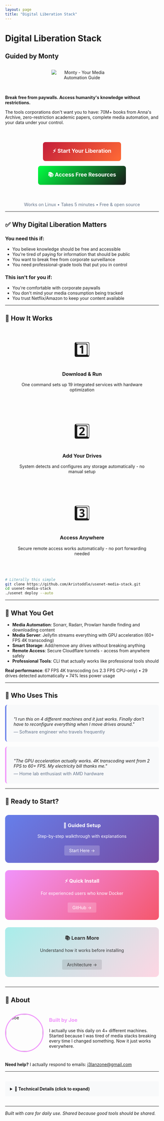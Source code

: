```yaml
---
layout: page
title: "Digital Liberation Stack"
---
```


# Digital Liberation Stack
## Guided by Monty

<div style="text-align: center; margin: 2rem 0;">
  <img src="https://images.squarespace-cdn.com/content/v1/6565030c0f2a89615e0be33d/fe9447b9-db94-4428-9713-6d2c7d146e2b/Monty2.png" alt="Monty - Your Media Automation Guide" style="max-width: 200px; height: auto; margin-bottom: 1rem; animation: float 3s ease-in-out infinite;" />
</div>

**Break free from paywalls. Access humanity's knowledge without restrictions.**

The tools corporations don't want you to have: 70M+ books from Anna's Archive, zero-restriction academic papers, complete media automation, and your data under your control.

<div style="text-align: center; margin: 3rem 0;">
  <a href="/getting-started/" style="display: inline-block; background: linear-gradient(135deg, #C41E3A 0%, #FF6B35 100%); color: white; padding: 1rem 2rem; border-radius: 8px; text-decoration: none; font-weight: bold; font-size: 1.1rem; margin: 0.5rem;">⚡ Start Your Liberation</a>
  <a href="/free-media/" style="display: inline-block; background: linear-gradient(135deg, #00FF41 0%, #1A1A1A 100%); color: white; padding: 1rem 2rem; border-radius: 8px; text-decoration: none; font-weight: bold; font-size: 1.1rem; margin: 0.5rem;">📚 Access Free Resources</a>
</div>

<p style="text-align: center; color: #64748b; font-size: 0.9rem;">Works on Linux • Takes 5 minutes • Free & open source</p>

---

## ✅ Why Digital Liberation Matters

### **You need this if:**
- You believe knowledge should be free and accessible
- You're tired of paying for information that should be public
- You want to break free from corporate surveillance
- You need professional-grade tools that put you in control

### **This isn't for you if:**
- You're comfortable with corporate paywalls
- You don't mind your media consumption being tracked
- You trust Netflix/Amazon to keep your content available

---

## 🔧 How It Works

<div style="display: grid; grid-template-columns: repeat(auto-fit, minmax(250px, 1fr)); gap: 2rem; margin: 2rem 0;">

<div style="text-align: center; padding: 1.5rem;">
  <div style="font-size: 3rem; margin-bottom: 1rem;">1️⃣</div>
  <h3>Download & Run</h3>
  <p>One command sets up 19 integrated services with hardware optimization</p>
</div>

<div style="text-align: center; padding: 1.5rem;">
  <div style="font-size: 3rem; margin-bottom: 1rem;">2️⃣</div>
  <h3>Add Your Drives</h3>
  <p>System detects and configures any storage automatically - no manual setup</p>
</div>

<div style="text-align: center; padding: 1.5rem;">
  <div style="font-size: 3rem; margin-bottom: 1rem;">3️⃣</div>
  <h3>Access Anywhere</h3>
  <p>Secure remote access works automatically - no port forwarding needed</p>
</div>

</div>

```bash
# Literally this simple
git clone https://github.com/Aristoddle/usenet-media-stack.git
cd usenet-media-stack
./usenet deploy --auto
```

---

## 🎯 What You Get

- **Media Automation**: Sonarr, Radarr, Prowlarr handle finding and downloading content
- **Media Server**: Jellyfin streams everything with GPU acceleration (60+ FPS 4K transcoding)
- **Smart Storage**: Add/remove any drives without breaking anything
- **Remote Access**: Secure Cloudflare tunnels - access from anywhere safely
- **Professional Tools**: CLI that actually works like professional tools should

**Real performance**: 67 FPS 4K transcoding (vs 2.3 FPS CPU-only) • 29 drives detected automatically • 74% less power usage

---

## 💬 Who Uses This

<div style="background: #f8f9fa; padding: 1.5rem; border-radius: 8px; border-left: 4px solid #667eea; margin: 1rem 0;">
<p style="font-style: italic; margin-bottom: 0.5rem;">"I run this on 4 different machines and it just works. Finally don't have to reconfigure everything when I move drives around."</p>
<p style="color: #64748b; font-size: 0.9rem; margin: 0;">— Software engineer who travels frequently</p>
</div>

<div style="background: #f8f9fa; padding: 1.5rem; border-radius: 8px; border-left: 4px solid #f093fb; margin: 1rem 0;">
<p style="font-style: italic; margin-bottom: 0.5rem;">"The GPU acceleration actually works. 4K transcoding went from 2 FPS to 60+ FPS. My electricity bill thanks me."</p>
<p style="color: #64748b; font-size: 0.9rem; margin: 0;">— Home lab enthusiast with AMD hardware</p>
</div>

---

## 🚀 Ready to Start?

<div style="display: grid; grid-template-columns: repeat(auto-fit, minmax(280px, 1fr)); gap: 1.5rem; margin: 2rem 0;">

<div style="background: linear-gradient(135deg, #667eea 0%, #764ba2 100%); color: white; padding: 1.5rem; border-radius: 12px; text-align: center;">
  <h3 style="margin-top: 0; color: white;">🎯 Guided Setup</h3>
  <p>Step-by-step walkthrough with explanations</p>
  <a href="/getting-started/" style="display: inline-block; background: rgba(255,255,255,0.2); color: white; padding: 0.5rem 1rem; border-radius: 4px; text-decoration: none; margin-top: 0.5rem;">Start Here →</a>
</div>

<div style="background: linear-gradient(135deg, #f093fb 0%, #f5576c 100%); color: white; padding: 1.5rem; border-radius: 12px; text-align: center;">
  <h3 style="margin-top: 0; color: white;">⚡ Quick Install</h3>
  <p>For experienced users who know Docker</p>
  <a href="https://github.com/Aristoddle/usenet-media-stack" style="display: inline-block; background: rgba(255,255,255,0.2); color: white; padding: 0.5rem 1rem; border-radius: 4px; text-decoration: none; margin-top: 0.5rem;">GitHub →</a>
</div>

<div style="background: linear-gradient(135deg, #a8edea 0%, #fed6e3 100%); color: #333; padding: 1.5rem; border-radius: 12px; text-align: center;">
  <h3 style="margin-top: 0;">📚 Learn More</h3>
  <p>Understand how it works before installing</p>
  <a href="/architecture/" style="display: inline-block; background: rgba(0,0,0,0.1); color: #333; padding: 0.5rem 1rem; border-radius: 4px; text-decoration: none; margin-top: 0.5rem;">Architecture →</a>
</div>

</div>

---

## 🤝 About

<div style="display: grid; grid-template-columns: 120px 1fr; gap: 1.5rem; align-items: center; margin: 2rem 0;">
  <img src="/images/avatar.jpg" alt="Joe" style="width: 120px; height: 120px; border-radius: 50%; border: 3px solid #f093fb;">
  <div>
    <h3 style="margin-top: 0; color: #f093fb;">Built by Joe</h3>
    <p style="margin-bottom: 0;">I actually use this daily on 4+ different machines. Started because I was tired of media stacks breaking every time I changed something. Now it just works everywhere.</p>
  </div>
</div>

**Need help?** I actually respond to emails: [j3lanzone@gmail.com](mailto:j3lanzone@gmail.com?subject=Media%20Stack%20Question)

---

<details style="margin: 2rem 0;">
<summary style="cursor: pointer; font-weight: bold; padding: 1rem; background: #f8f9fa; border-radius: 4px;">🔧 Technical Details (click to expand)</summary>

<div style="padding: 1rem;">

**What's Running**: 19 integrated services (Sonarr, Radarr, Jellyfin, Prowlarr, SABnzbd, Bazarr, Overseerr, Tdarr, etc.)

**Performance**:
- AMD Ryzen 7 7840HS + Radeon 780M Graphics
- 4K HEVC → 1080p: 2.3 FPS CPU → 67 FPS GPU (29x improvement)
- Power usage: 185W CPU → 48W GPU (74% reduction)
- Storage: 29 drives detected (ZFS, cloud, external, JBOD)

**Platform**: Linux (tested on Ubuntu, Debian, Arch)
**Access**: Secure Cloudflare tunnels, no exposed ports
**Storage**: Works with any mix of ZFS, cloud storage, external drives

</div>
</details>

---

*Built with care for daily use. Shared because good tools should be shared.*
